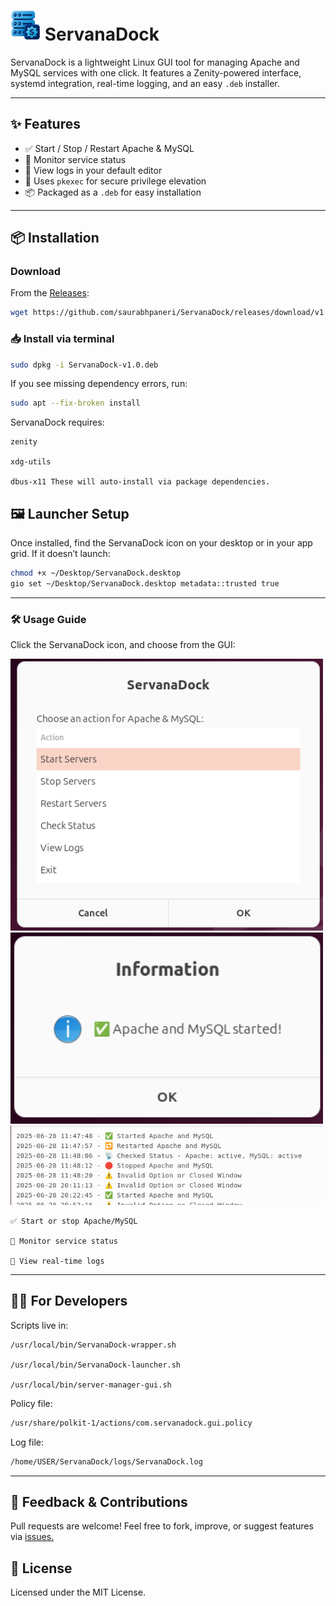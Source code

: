 # <img src="https://raw.githubusercontent.com/saurabhpaneri/ServanaDock/main/ServanaDock.png" width="48"> ServanaDock

ServanaDock is a lightweight Linux GUI tool for managing Apache and MySQL services with one click. It features a Zenity-powered interface, systemd integration, real-time logging, and an easy `.deb` installer.

---

## ✨ Features

- ✅ Start / Stop / Restart Apache & MySQL
- 📡 Monitor service status
- 📝 View logs in your default editor
- 🔐 Uses `pkexec` for secure privilege elevation
- 📦 Packaged as a `.deb` for easy installation

---

## 📦 Installation

### Download

From the [Releases](https://github.com/saurabhpaneri/ServanaDock/releases):

```bash
wget https://github.com/saurabhpaneri/ServanaDock/releases/download/v1.0/ServanaDock-v1.0.deb
```

### 📥 Install via terminal
```bash
sudo dpkg -i ServanaDock-v1.0.deb
```

If you see missing dependency errors, run:
```bash
sudo apt --fix-broken install
```

ServanaDock requires:

    zenity

    xdg-utils

    dbus-x11 These will auto-install via package dependencies.


## 🖼️ Launcher Setup

Once installed, find the ServanaDock icon on your desktop or in your app grid. If it doesn’t launch:
```bash
chmod +x ~/Desktop/ServanaDock.desktop
gio set ~/Desktop/ServanaDock.desktop metadata::trusted true
```

----

### 🛠 Usage Guide

Click the ServanaDock icon, and choose from the GUI:

<img src="https://raw.githubusercontent.com/saurabhpaneri/ServanaDock/main/screenshots/sdGUImenu.png" alt="GUI menu" width="500">

<img src="https://raw.githubusercontent.com/saurabhpaneri/ServanaDock/main/screenshots/sdGUInotification.png" alt="Notification" width="500">

<img src="https://raw.githubusercontent.com/saurabhpaneri/ServanaDock/main/screenshots/sdGUIlog.png" alt="Clean Log" width="500">

    ✅ Start or stop Apache/MySQL

    📡 Monitor service status

    📜 View real-time logs

----

## 🧑‍💻 For Developers

Scripts live in:

    /usr/local/bin/ServanaDock-wrapper.sh

    /usr/local/bin/ServanaDock-launcher.sh

    /usr/local/bin/server-manager-gui.sh

Policy file:
```bash
/usr/share/polkit-1/actions/com.servanadock.gui.policy
```
Log file:
```bash
/home/USER/ServanaDock/logs/ServanaDock.log
```

---

## 💬 Feedback & Contributions

Pull requests are welcome! Feel free to fork, improve, or suggest features via <a href= "https://github.com/saurabhpaneri/ServanaDock/issues">issues.</a>


## 📜 License

Licensed under the MIT License.
